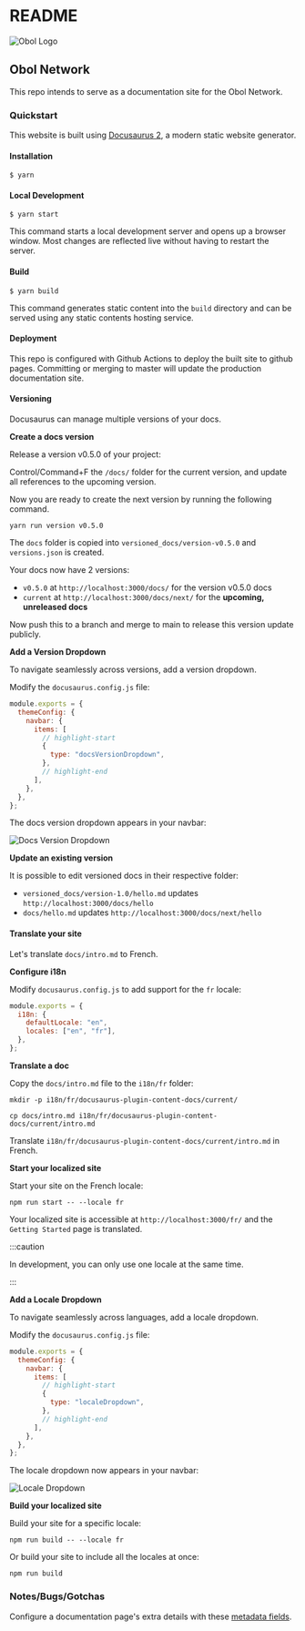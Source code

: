 # README

![Obol Logo](https://obol.tech/obolnetwork.png)

## Obol Network

This repo intends to serve as a documentation site for the Obol Network.

### Quickstart

This website is built using [Docusaurus 2](https://docusaurus.io/), a modern static website generator.

#### Installation

```shell
$ yarn
```

#### Local Development

```shell
$ yarn start
```

This command starts a local development server and opens up a browser window. Most changes are reflected live without having to restart the server.

#### Build

```shell
$ yarn build
```

This command generates static content into the `build` directory and can be served using any static contents hosting service.

#### Deployment

This repo is configured with Github Actions to deploy the built site to github pages. Committing or merging to master will update the production documentation site.

#### Versioning

Docusaurus can manage multiple versions of your docs.

**Create a docs version**

Release a version v0.5.0 of your project:

Control/Command+F the `/docs/` folder for the current version, and update all references to the upcoming version.

Now you are ready to create the next version by running the following command.

```shell
yarn run version v0.5.0
```

The `docs` folder is copied into `versioned_docs/version-v0.5.0` and `versions.json` is created.

Your docs now have 2 versions:

* `v0.5.0` at `http://localhost:3000/docs/` for the version v0.5.0 docs
* `current` at `http://localhost:3000/docs/next/` for the **upcoming, unreleased docs**

Now push this to a branch and merge to main to release this version update publicly.

**Add a Version Dropdown**

To navigate seamlessly across versions, add a version dropdown.

Modify the `docusaurus.config.js` file:

```js
module.exports = {
  themeConfig: {
    navbar: {
      items: [
        // highlight-start
        {
          type: "docsVersionDropdown",
        },
        // highlight-end
      ],
    },
  },
};
```

The docs version dropdown appears in your navbar:

![Docs Version Dropdown](https://github.com/ObolNetwork/obol-docs/blob/main/img/tutorial/docsVersionDropdown.png)

**Update an existing version**

It is possible to edit versioned docs in their respective folder:

* `versioned_docs/version-1.0/hello.md` updates `http://localhost:3000/docs/hello`
* `docs/hello.md` updates `http://localhost:3000/docs/next/hello`

#### Translate your site

Let's translate `docs/intro.md` to French.

**Configure i18n**

Modify `docusaurus.config.js` to add support for the `fr` locale:

```js
module.exports = {
  i18n: {
    defaultLocale: "en",
    locales: ["en", "fr"],
  },
};
```

**Translate a doc**

Copy the `docs/intro.md` file to the `i18n/fr` folder:

```shell
mkdir -p i18n/fr/docusaurus-plugin-content-docs/current/

cp docs/intro.md i18n/fr/docusaurus-plugin-content-docs/current/intro.md
```

Translate `i18n/fr/docusaurus-plugin-content-docs/current/intro.md` in French.

**Start your localized site**

Start your site on the French locale:

```shell
npm run start -- --locale fr
```

Your localized site is accessible at `http://localhost:3000/fr/` and the `Getting Started` page is translated.

:::caution

In development, you can only use one locale at the same time.

:::

**Add a Locale Dropdown**

To navigate seamlessly across languages, add a locale dropdown.

Modify the `docusaurus.config.js` file:

```js
module.exports = {
  themeConfig: {
    navbar: {
      items: [
        // highlight-start
        {
          type: "localeDropdown",
        },
        // highlight-end
      ],
    },
  },
};
```

The locale dropdown now appears in your navbar:

![Locale Dropdown](https://github.com/ObolNetwork/obol-docs/blob/main/img/tutorial/localeDropdown.png)

**Build your localized site**

Build your site for a specific locale:

```shell
npm run build -- --locale fr
```

Or build your site to include all the locales at once:

```shell
npm run build
```

### Notes/Bugs/Gotchas

Configure a documentation page's extra details with these [metadata fields](https://docusaurus.io/docs/api/plugins/@docusaurus/plugin-content-docs#markdown-frontmatter).
